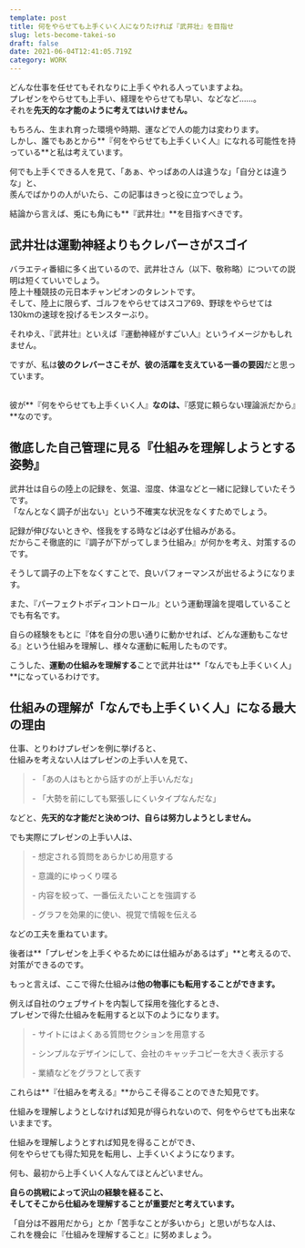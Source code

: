 ```yaml
---
template: post
title: 何をやらせても上手くいく人になりたければ『武井壮』を目指せ
slug: lets-become-takei-so
draft: false
date: 2021-06-04T12:41:05.719Z
category: WORK
---
```

どんな仕事を任せてもそれなりに上手くやれる人っていますよね。　　\
プレゼンをやらせても上手い、経理をやらせても早い、などなど……。\
それを**先天的な才能のように考えてはいけません。**  

もちろん、生まれ育った環境や時期、運などで人の能力は変わります。\
しかし、誰でもあとから**『何をやらせても上手くいく人』になれる可能性を持っている**と私は考えています。  

何でも上手くできる人を見て、「あぁ、やっぱあの人は違うな」「自分とは違うな」と、\
羨んでばかりの人がいたら、この記事はきっと役に立つでしょう。  

結論から言えば、兎にも角にも**『武井壮』**を目指すべきです。    

## 武井壮は運動神経よりもクレバーさがスゴイ

バラエティ番組に多く出ているので、武井壮さん（以下、敬称略）についての説明は短くていいでしょう。\
陸上十種競技の元日本チャンピオンのタレントです。  \
そして、陸上に限らず、ゴルフをやらせてはスコア69、野球をやらせては130kmの速球を投げるモンスターぶり。  

それゆえ、『武井壮』といえば『運動神経がすごい人』というイメージかもしれません。  

ですが、私は**彼のクレバーさこそが、彼の活躍を支えている一番の要因**だと思っています。

\
彼が**『何をやらせても上手くいく人』**なのは、**『感覚に頼らない理論派だから』**なのです。  

## 徹底した自己管理に見る『仕組みを理解しようとする姿勢』

武井壮は自らの陸上の記録を、気温、湿度、体温などと一緒に記録していたそうです。\
「なんとなく調子が出ない」という不確実な状況をなくすためでしょう。  

記録が伸びないときや、怪我をする時などは必ず仕組みがある。　　\
だからこそ徹底的に『調子が下がってしまう仕組み』が何かを考え、対策するのです。  

そうして調子の上下をなくすことで、良いパフォーマンスが出せるようになります。  

また、『パーフェクトボディコントロール』という運動理論を提唱していることでも有名です。 

自らの経験をもとに『体を自分の思い通りに動かせれば、どんな運動もこなせる』という仕組みを理解し、様々な運動に転用したものです。   

こうした、**運動の仕組みを理解する**ことで武井壮は**「なんでも上手くいく人」**になっているわけです。  

## 仕組みの理解が「なんでも上手くいく人」になる最大の理由

仕事、とりわけプレゼンを例に挙げると、  \
仕組みを考えない人はプレゼンの上手い人を見て、  

> \- 「あの人はもとから話すのが上手いんだな」
>
> \- 「大勢を前にしても緊張しにくいタイプなんだな」  

などと、**先天的な才能だと決めつけ、自らは努力しようとしません。**　　

でも実際にプレゼンの上手い人は、

> \- 想定される質問をあらかじめ用意する  
>
> \- 意識的にゆっくり喋る  
>
> \- 内容を絞って、一番伝えたいことを強調する
>
> \- グラフを効果的に使い、視覚で情報を伝える

などの工夫を重ねています。  

後者は**「プレゼンを上手くやるためには仕組みがあるはず」**と考えるので、  \
対策ができるのです。  

もっと言えば、ここで得た仕組みは**他の物事にも転用することができます。**  

例えば自社のウェブサイトを内製して採用を強化するとき、\
プレゼンで得た仕組みを転用すると以下のようになります。  

> \- サイトにはよくある質問セクションを用意する
>
> \- シンプルなデザインにして、会社のキャッチコピーを大きく表示する
>
> \- 業績などをグラフとして表す

これらは**『仕組みを考える』**からこそ得ることのできた知見です。

仕組みを理解しようとしなければ知見が得られないので、何をやらせても出来ないままです。  

仕組みを理解しようとすれば知見を得ることができ、  \
何をやらせても得た知見を転用し、上手くいくようになります。  

何も、最初から上手くいく人なんてほとんどいません。  

**自らの挑戦によって沢山の経験を経ること、**　　\
**そしてそこから仕組みを理解することが重要だと考えています。**    

「自分は不器用だから」とか「苦手なことが多いから」と思いがちな人は、  \
これを機会に『仕組みを理解すること』に努めましょう。